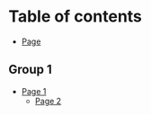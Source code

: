 # Table of contents

* [Page](README.md)

## Group 1

* [Page 1](group-1/page-1/README.md)
  * [Page 2](group-1/page-1/page-2.md)
